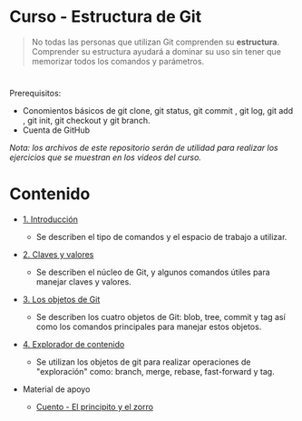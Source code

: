 # Curso - Estructura de Git

> No todas las personas que utilizan Git comprenden su **estructura**. Comprender su estructura ayudará a dominar su uso sin tener que memorizar todos los comandos y parámetros.

#

Prerequisitos: 
- Conomientos básicos de git clone, git status, git commit , git log, git add , git init, git checkout y git branch.
- Cuenta de GitHub 

_Nota: los archivos de este repositorio serán de utilidad para realizar los ejercicios que se muestran en los videos del curso._


# Contenido

- [1. Introducción](1_introduccion.md#1-estructura-de-git)
	
	- Se describen el tipo de comandos y el espacio de trabajo a utilizar.
		
- [2. Claves y valores](2_claves_y_valores.md#2-claves-y-valores)	
	
	- Se describen el núcleo de Git, y algunos comandos útiles para manejar claves y valores.
- [3. Los objetos de Git](3_los_objetos_de_git.md#3-los-objetos-de-git)
	
	- Se describen los cuatro objetos de Git: blob, tree, commit y tag así como los comandos principales para manejar estos objetos.

- [4. Explorador de contenido](4_explorador_de_contenido.md#4-explorador-de-contenido)
	- Se utilizan los objetos de git para realizar operaciones de "exploración" como: branch, merge, rebase, fast-forward y tag.
 
- Material de apoyo
	- [Cuento - El principito y el zorro](cuento/el_principito_y_el_zorro.md#el-principito-y-el-zorro)
